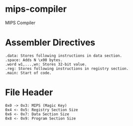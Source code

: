 # mips-compiler
MIPS Compiler


# Assembler Directives

```
.data: Stores following instructions in data section.
.space: Adds N \x00 bytes.
.word w1,...,wn: Stores 32-bit value.
.reg: Stores following instructions in registry section.
.main: Start of code.
```

# File Header

```
0x0 -> 0x3: MIPS (Magic Key)
0x4 <- 0x5: Registry Section Size
0x6 <- 0x7: Data Section Size
0x8 <- 0x9: Program Section Size
```